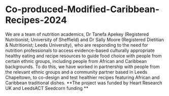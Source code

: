 # Co-produced-Modified-Caribbean-Recipes-2024
We are a team of nutrition academics, Dr Tanefa Apekey (Registered Nutritionist; University of Sheffield) and Dr Sally Moore (Registered Dietitian & Nutritionist; Leeds University), who are responding to the need for nutrition professionals to access evidence-based culturally appropriate healthy eating and recipe resources to guide food choice with people from certain ethnic groups, including people from African and Caribbean backgrounds. To do this, we have worked in partnership with people from the relevant ethnic groups and a community partner based in Leeds Chapeltown, to co-design and test healthier recipes featuring African and Caribbean traditional dishes. **The project was funded by Heart Research UK and LeedsACT Seedcorn funding 
**
